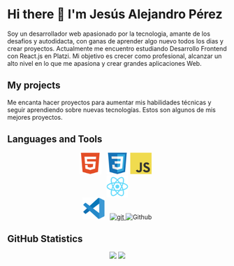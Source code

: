 <h1> Hi there 👋 I'm Jesús Alejandro Pérez </h1>
<!--Description -->
Soy un desarrollador web apasionado por la tecnologia, amante de los desafios y autodidacta, con ganas de aprender algo nuevo todos los dias y crear proyectos. Actualmente me encuentro estudiando Desarrollo Frontend con React.js en Platzi. Mi objetivo es crecer como profesional, alcanzar un alto nivel en lo que me apasiona y  crear grandes aplicaciones Web.

## My projects

Me encanta hacer proyectos para aumentar mis habilidades técnicas y seguir aprendiendo sobre nuevas tecnologías. Estos son algunos de mis mejores proyectos.

## Languages and Tools
<div align="center"> 
<img  src="https://raw.githubusercontent.com/devicons/devicon/1119b9f84c0290e0f0b38982099a2bd027a48bf1/icons/html5/html5-plain.svg" alt="HTML5" width="50" height="50"/> &nbsp;
<img  src="https://raw.githubusercontent.com/devicons/devicon/1119b9f84c0290e0f0b38982099a2bd027a48bf1/icons/css3/css3-original.svg" alt="CSS3" width="50" height="50"/>
<img  src="https://raw.githubusercontent.com/devicons/devicon/1119b9f84c0290e0f0b38982099a2bd027a48bf1/icons/javascript/javascript-original.svg" alt="JavaScript" width="50" height="50"/> &nbsp;
<img  src="https://raw.githubusercontent.com/devicons/devicon/1119b9f84c0290e0f0b38982099a2bd027a48bf1/icons/react/react-original.svg" alt="ReactJS" width="50" height="50" style="margin:0 auto; display:block;"/> &nbsp;
<img  src="https://raw.githubusercontent.com/devicons/devicon/1119b9f84c0290e0f0b38982099a2bd027a48bf1/icons/vscode/vscode-original.svg" alt="VSCode" width="50" height="50"/> &nbsp;
<a href="https://git-scm.com/" target="blank" rel="noreferrer"> <img src="https://www.vectorlogo.zone/logos/git-scm/git-scm-icon.svg" alt="git " width="50" height="50"/> </a> 
<img  src="https://github.com/CyrisXD/CyrisXD/raw/master/assets/Github.png" alt="Github"/> &nbsp;
</div>
<!-- GitHub Statistics -->

## GitHub Statistics
<div align="center">
<img height="150em" src="https://github-readme-stats.vercel.app/api/top-langs/?username=japa1509&exclude_repo=KNN-Image-Classification&show_icons=true&hide_border=true&layout=compact&langs_count=8&theme=tokyonight"/>	
<img height="150em" src="https://github-readme-stats.vercel.app/api?username=japa1509&show_icons=true&hide_border=true&count_private=true&include_all_commits=true&theme=tokyonight" />
</div>



<!--
**japa1509/japa1509** is a ✨ _special_ ✨ repository because its `README.md` (this file) appears on your GitHub profile.
<h3 align="center">Languages and Tools</h3>
Here are some ideas to get you started:

- 🔭 I’m currently working on ...
- 🌱 I’m currently learning ...
- 👯 I’m looking to collaborate on ...
- 🤔 I’m looking for help with ...
- 💬 Ask me about ...
- 📫 How to reach me: ...
- 😄 Pronouns: ...
- ⚡ Fun fact: ...
-->
